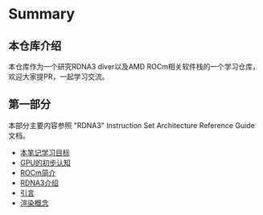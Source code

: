 # Summary
## 本仓库介绍
本仓库作为一个研究RDNA3 diver以及AMD ROCm相关软件栈的一个学习仓库，欢迎大家提PR，一起学习交流。
## 第一部分
本部分主要内容参照 "RDNA3" Instruction Set Architecture
Reference Guide 文档。
- [本笔记学习目标](本笔记学习目标.md)
- [GPU的初步认知](./GPU的初步认知.md)
- [ROCm简介](./ROCm简介.md)
- [RDNA3介绍](./RDNA3介绍.md)
- [引言](./引言.md)
- [渲染概念](./渲染概念.md)
